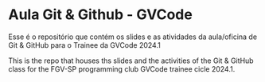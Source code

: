 # Aula Git & Github - GVCode
Esse é o repositório que contém os slides e as atividades da aula/oficina de Git & GitHub para o Trainee da GVCode 2024.1

This is the repo that houses ths slides and the activities of the Git & GitHub class for the FGV-SP programming club GVCode trainee cicle 2024.1. 
